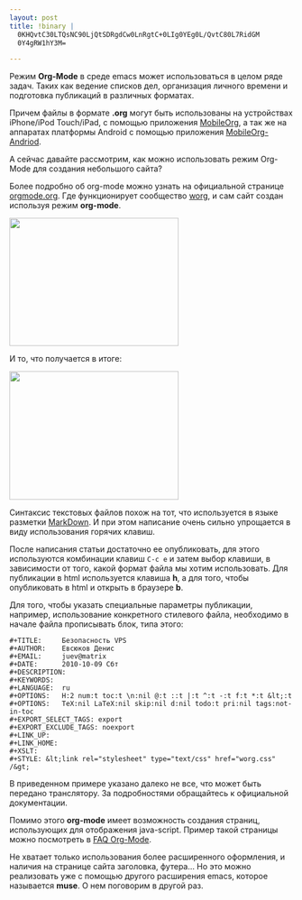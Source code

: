```yaml
--- 
layout: post
title: !binary |
  0KHQvtC30LTQsNC90LjQtSDRgdCw0LnRgtC+0LIg0YEg0L/QvtC80L7RidGM
  0Y4gRW1hY3M=

---
```

Режим <b>Org-Mode</b> в среде emacs может использоваться в целом ряде задач. Таких как ведение списков дел, организация личного времени и подготовка публикаций в различных форматах.

Причем файлы в формате <b>.org</b> могут быть использованы на устройствах iPhone/iPod
Touch/iPad, с помощью приложения <a href="http://mobileorg.ncogni.to/" rel="nofollow">MobileOrg</a>, а так же на аппаратах платформы Android с помощью приложения <a href="http://wiki.github.com/matburt/mobileorg-android/" rel="nofollow">MobileOrg-Andriod</a>. 

А сейчас давайте рассмотрим, как можно использовать режим Org-Mode для создания небольшого сайта?

Более подробно об org-mode можно узнать на официальной странице <a href="http://orgmode.org/" rel="nofollow">orgmode.org</a>. Где функционирует сообщество <a href="http://orgmode.org/worg/" rel="nofollow">worg</a>, и сам сайт создан используя режим <b>org-mode</b>.

<a href="http://static.juev.ru/2010/10/org-mode.png" id="lightbox"><img src="http://static.juev.ru/2010/10/org-mode-300x227.png" alt="" title="org-mode" width="300" height="227" class="aligncenter size-medium wp-image-1234" /></a>
 
И то, что получается в итоге:

<a href="http://static.juev.ru/2010/10/org-mode-Chromium.png" id="lightbox"><img src="http://static.juev.ru/2010/10/org-mode-Chromium-300x228.png" alt="" title="org-mode-Chromium" width="300" height="228" class="aligncenter size-medium wp-image-1235" /></a>
 
Синтаксис текстовых файлов похож на тот, что используется в языке разметки <a href="http://ru.wikipedia.org/wiki/Markdown" rel="nofollow">MarkDown</a>. И при этом написание очень сильно упрощается в виду использования горячих клавиш.
 
После написания статьи достаточно ее опубликовать, для этого используются комбинации клавиш <code>С-c e</code> и затем выбор клавиши, в зависимости от того, какой формат файла мы хотим использовать. Для публикации в html используется клавиша <b>h</b>, а для того, чтобы опубликовать в html и открыть в браузере <b>b</b>.
 
 
Для того, чтобы указать специальные параметры публикации, например, использование конкретного стилевого файла,
необходимо в начале файла прописывать блок, типа этого:
 
    #+TITLE:     Безопасность VPS
    #+AUTHOR:    Евсюков Денис
    #+EMAIL:     juev@matrix
    #+DATE:      2010-10-09 Сбт
    #+DESCRIPTION: 
    #+KEYWORDS: 
    #+LANGUAGE:  ru
    #+OPTIONS:   H:2 num:t toc:t \n:nil @:t ::t |:t ^:t -:t f:t *:t &lt;:t
    #+OPTIONS:   TeX:nil LaTeX:nil skip:nil d:nil todo:t pri:nil tags:not-in-toc
    #+EXPORT_SELECT_TAGS: export
    #+EXPORT_EXCLUDE_TAGS: noexport
    #+LINK_UP:   
    #+LINK_HOME: 
    #+XSLT: 
    #+STYLE: &lt;link rel="stylesheet" type="text/css" href="worg.css" /&gt;

В приведенном примере указано далеко не все, что может быть передано транслятору. За подробностями обращайтесь к
официальной документации.

Помимо этого <b>org-mode</b> имеет возможность создания страниц, использующих для отображения java-script. Пример такой страницы можно посмотреть в <a href="http://orgmode.org/worg/org-faq.php" rel="nofollow">FAQ Org-Mode</a>.
 
Не хватает только использования более расширенного оформления, и наличия на странице сайта заголовка, футера&hellip; Но это можно реализовать уже с помощью другого расширения emacs, которое называется <b>muse</b>. О нем поговорим в другой раз.
 
